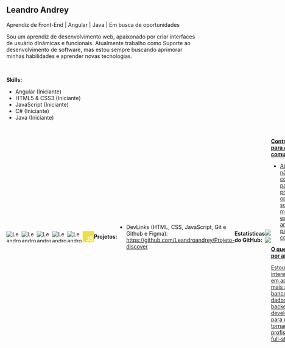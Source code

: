 ## Leandro Andrey

Aprendiz de Front-End | Angular | Java | Em busca de oportunidades

Sou um aprendiz de desenvolvimento web, apaixonado por criar interfaces de usuário dinâmicas e funcionais. Atualmente trabalho como Suporte ao desenvolvimento de software, mas estou sempre buscando aprimorar minhas habilidades e aprender novas tecnologias. 

<br>

**Skills:**

* Angular (Iniciante)
* HTML5 & CSS3 (Iniciante)
* JavaScript (Iniciante)
* C# (Iniciante)
* Java (Iniciante)
<div style="display: flex; justify-content: space-between; align-items: center;">
<img align="center" alt="Leandro-Angular" height="30" width="40" src="https://cdn.jsdelivr.net/gh/devicons/devicon@latest/icons/angularjs/angularjs-original.svg" />
<img align="center" alt="Leandro-C#" height="30" width="40" src="https://cdn.jsdelivr.net/gh/devicons/devicon@latest/icons/csharp/csharp-original.svg" />
<img align="center" alt="Leandro-Java" height="30" width="40" src="https://cdn.jsdelivr.net/gh/devicons/devicon@latest/icons/java/java-original.svg" />
<img align="center" alt="Leandro-HTML" height="30" width="40" src="https://cdn.jsdelivr.net/gh/devicons/devicon@latest/icons/html5/html5-original.svg" />
<img align="center" alt="Leandro-CSS" height="30" width="40" src="https://cdn.jsdelivr.net/gh/devicons/devicon@latest/icons/css3/css3-original.svg" />
<img align="center" alt="Leandro-Js" height="30" width="40" src="https://raw.githubusercontent.com/devicons/devicon/master/icons/javascript/javascript-plain.svg"><br><br>

**Projetos:**

* DevLinks (HTML, CSS, JavaScript, Git e Github e Figma): https://github.com/Leandroandrey/Projeto-discover

**Estatísticas do GitHub:**

<div align=>
  <a href="https://github.com/leandroandrey">
  <img height="180em" src="https://github-readme-stats.vercel.app/api?username=LeandroAndrey&show_icons=true&theme=tokyonight&include_all_commits=true&count_private=true"/>
  <img height="180em" src="https://github-readme-stats.vercel.app/api/top-langs/?username=LeandroAndrey&layout=compact&langs_count=7&theme=tokyonight"/>
</div><br>

**Contribuindo para a comunidade:**

* Ainda não contribuí para projetos open source, mas estou ansioso para começar!

**O que vem por aí?**

Estou muito interessado em aprender mais sobre banco de dados e backend development para me tornar um profissional full-stack.

<a href="https://www.linkedin.com/in/leandroandrey/"><img src="https://img.shields.io/badge/-LinkedIn-%230077B5?style=for-the-badge&logo=linkedin&logoColor=white" target="_blank"></a>
<a href="https://www.instagram.com/leandro.andrey81"><img src="https://img.shields.io/badge/-Instagram-%23E4405F?style=for-the-badge&logo=instagram&logoColor=white" target="_blank"></a>
